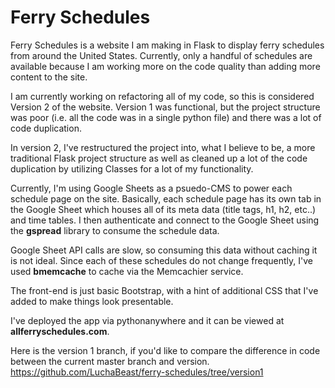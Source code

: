 # Ferry Schedules

Ferry Schedules is a website I am making in Flask to display ferry schedules from around the United States. Currently, only a handful of schedules are available because I am working more on the code quality than adding more content to the site.

I am currently working on refactoring all of my code, so this is considered Version 2 of the website. Version 1 was functional, but the project structure was poor (i.e. all the code was in a single python file) and there was a lot of code duplication.

In version 2, I've restructured the project into, what I believe to be, a more traditional Flask project structure as well as cleaned up a lot of the code duplication by utilizing Classes for a lot of my functionality.

Currently, I'm using Google Sheets as a psuedo-CMS to power each schedule page on the site. Basically, each schedule page has its own tab in the Google Sheet which houses all of its meta data (title tags, h1, h2, etc..) and time tables. I then authenticate and connect to the Google Sheet using the **gspread** library to consume the schedule data.

Google Sheet API calls are slow, so consuming this data without caching it is not ideal. Since each of these schedules do not change frequently, I've used **bmemcache** to cache via the Memcachier service. 

The front-end is just basic Bootstrap, with a hint of additional CSS that I've added to make things look presentable.

I've deployed the app via pythonanywhere and it can be viewed at **allferryschedules.com**.

Here is the version 1 branch, if you'd like to compare the difference in code between the current master branch and version.
https://github.com/LuchaBeast/ferry-schedules/tree/version1

